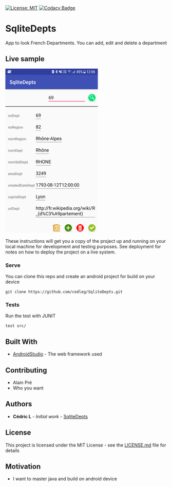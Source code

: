 [![License: MIT](https://img.shields.io/badge/License-MIT-yellow.svg)](https://opensource.org/licenses/MIT)
[![Codacy Badge](https://api.codacy.com/project/badge/Grade/66b75fc0775b46b1a65ef64de2c8cacf)](https://www.codacy.com/app/cedleg/SqliteDepts?utm_source=github.com&amp;utm_medium=referral&amp;utm_content=cedleg/SqliteDepts&amp;utm_campaign=Badge_Grade)

# SqliteDepts

App to look French Departments. You can add, edit and delete a department

## Live sample

![Screenshot Android](https://raw.githubusercontent.com/cedleg/SqliteDepts/master/resources/screenshot_20180612-120608.png)

These instructions will get you a copy of the project up and running on your local machine for development and testing purposes. See deployment for notes on how to deploy the project on a live system.

### Serve

You can clone this repo and create an android project for build on your device
```
git clone https://github.com/cedleg/SqliteDepts.git
```

### Tests

Run the test with JUNIT
```
test src/
```

## Built With

* [AndroidStudio](http://www.dropwizard.io/1.0.2/docs/) - The web framework used

## Contributing

* Alain Pré
* Who you want

## Authors

* **Cédric L** - *Initial work* - [SqliteDepts](https://github.com/cedleg)

## License

This project is licensed under the MIT License - see the [LICENSE.md](LICENSE.md) file for details

## Motivation

* I want to master java and build on android device

